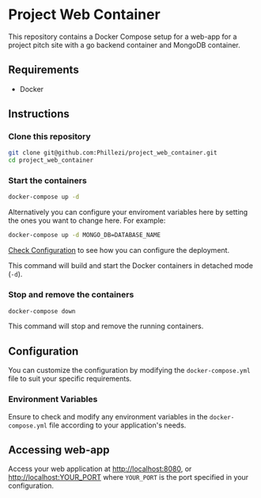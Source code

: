# Project Web Container

This repository contains a Docker Compose setup for a web-app for a project pitch site with a go backend container and MongoDB container.

## Requirements
- Docker

## Instructions

### Clone this repository
```bash
git clone git@github.com:Phillezi/project_web_container.git
cd project_web_container
```

### Start the containers
```bash
docker-compose up -d
```
Alternatively you can configure your enviroment variables here by setting the ones you want to change here.
For example:
```bash
docker-compose up -d MONGO_DB=DATABASE_NAME
```
[Check Configuration](#configuration) to see how you can configure the deployment.

This command will build and start the Docker containers in detached mode (`-d`).

### Stop and remove the containers
```bash
docker-compose down
```

This command will stop and remove the running containers.

## Configuration

You can customize the configuration by modifying the `docker-compose.yml` file to suit your specific requirements.

### Environment Variables

Ensure to check and modify any environment variables in the `docker-compose.yml` file according to your application's needs.

## Accessing web-app
Access your web application at [http://localhost:8080](http://localhost:8080), or [http://localhost:YOUR_PORT](http://localhost:YOUR_PORT) where `YOUR_PORT` is the port specified in your configuration.
